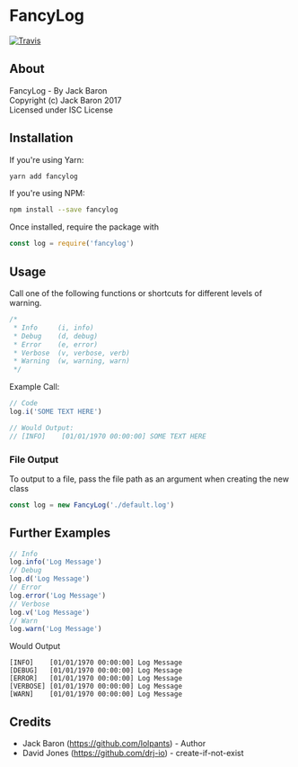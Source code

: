 # FancyLog
[![Travis](https://img.shields.io/travis/lolPants/fancylog.svg?maxAge=2592000?style=flat-square)](https://www.npmjs.com/package/fancylog) 

## About
FancyLog - By Jack Baron  
Copyright (c) Jack Baron 2017  
Licensed under ISC License  

## Installation
If you're using Yarn:
```sh
yarn add fancylog
```

If you're using NPM:
```sh
npm install --save fancylog
```

Once installed, require the package with

```js
const log = require('fancylog')
```

## Usage
Call one of the following functions or shortcuts for different levels of warning.

```js
/*
 * Info     (i, info)
 * Debug    (d, debug)
 * Error    (e, error)
 * Verbose  (v, verbose, verb)
 * Warning  (w, warning, warn)
 */
```

Example Call:
```js
// Code
log.i('SOME TEXT HERE')

// Would Output:
// [INFO]    [01/01/1970 00:00:00] SOME TEXT HERE
```

### File Output
To output to a file, pass the file path as an argument when creating the new class

```js
const log = new FancyLog('./default.log')
```

## Further Examples

```js
// Info
log.info('Log Message')
// Debug
log.d('Log Message')
// Error
log.error('Log Message')
// Verbose
log.v('Log Message')
// Warn
log.warn('Log Message')
```

Would Output

```
[INFO]    [01/01/1970 00:00:00] Log Message
[DEBUG]   [01/01/1970 00:00:00] Log Message
[ERROR]   [01/01/1970 00:00:00] Log Message
[VERBOSE] [01/01/1970 00:00:00] Log Message
[WARN]    [01/01/1970 00:00:00] Log Message
```

## Credits
- Jack Baron    (https://github.com/lolpants) - Author
- David Jones   (https://github.com/drj-io)   - create-if-not-exist